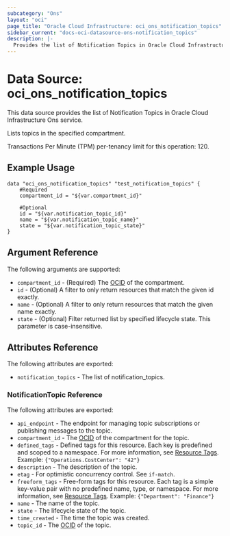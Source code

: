 ```yaml
---
subcategory: "Ons"
layout: "oci"
page_title: "Oracle Cloud Infrastructure: oci_ons_notification_topics"
sidebar_current: "docs-oci-datasource-ons-notification_topics"
description: |-
  Provides the list of Notification Topics in Oracle Cloud Infrastructure Ons service
---
```


# Data Source: oci_ons_notification_topics
This data source provides the list of Notification Topics in Oracle Cloud Infrastructure Ons service.

Lists topics in the specified compartment.

Transactions Per Minute (TPM) per-tenancy limit for this operation: 120.


## Example Usage

```hcl
data "oci_ons_notification_topics" "test_notification_topics" {
	#Required
	compartment_id = "${var.compartment_id}"

	#Optional
	id = "${var.notification_topic_id}"
	name = "${var.notification_topic_name}"
	state = "${var.notification_topic_state}"
}
```

## Argument Reference

The following arguments are supported:

* `compartment_id` - (Required) The [OCID](https://docs.cloud.oracle.com/iaas/Content/General/Concepts/identifiers.htm) of the compartment. 
* `id` - (Optional) A filter to only return resources that match the given id exactly. 
* `name` - (Optional) A filter to only return resources that match the given name exactly. 
* `state` - (Optional) Filter returned list by specified lifecycle state. This parameter is case-insensitive. 


## Attributes Reference

The following attributes are exported:

* `notification_topics` - The list of notification_topics.

### NotificationTopic Reference

The following attributes are exported:

* `api_endpoint` - The endpoint for managing topic subscriptions or publishing messages to the topic. 
* `compartment_id` - The [OCID](https://docs.cloud.oracle.com/iaas/Content/General/Concepts/identifiers.htm) of the compartment for the topic. 
* `defined_tags` - Defined tags for this resource. Each key is predefined and scoped to a namespace. For more information, see [Resource Tags](https://docs.cloud.oracle.com/iaas/Content/General/Concepts/resourcetags.htm).  Example: `{"Operations.CostCenter": "42"}` 
* `description` - The description of the topic.
* `etag` - For optimistic concurrency control. See `if-match`. 
* `freeform_tags` - Free-form tags for this resource. Each tag is a simple key-value pair with no predefined name, type, or namespace. For more information, see [Resource Tags](https://docs.cloud.oracle.com/iaas/Content/General/Concepts/resourcetags.htm).  Example: `{"Department": "Finance"}` 
* `name` - The name of the topic. 
* `state` - The lifecycle state of the topic. 
* `time_created` - The time the topic was created.
* `topic_id` - The [OCID](https://docs.cloud.oracle.com/iaas/Content/General/Concepts/identifiers.htm) of the topic. 

